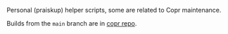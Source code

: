 Personal (praiskup) helper scripts, some are related to Copr maintenance.

Builds from the `main` branch are in [copr repo][copr_repo].

[copr_repo]: https://copr.fedorainfracloud.org/coprs/praiskup/helpers/
